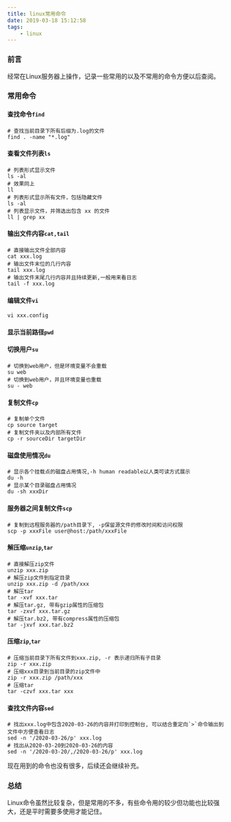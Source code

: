 ```yaml
---
title: linux常用命令
date: 2019-03-18 15:12:58
tags:
    - linux
---
```

### 前言 

经常在Linux服务器上操作，记录一些常用的以及不常用的命令方便以后查阅。  


<!--more-->


### 常用命令  

#### 查找命令`find`  
```shell
# 查找当前目录下所有后缀为.log的文件  
find . -name "*.log"  
```  

#### 查看文件列表`ls`  
```shell
# 列表形式显示文件
ls -al
# 效果同上
ll
# 列表形式显示所有文件，包括隐藏文件
ls -al
# 列表显示文件，并筛选出包含 xx 的文件
ll | grep xx
```  

#### 输出文件内容`cat,tail`  
```shell
# 直接输出文件全部内容
cat xxx.log
# 输出文件末位的几行内容
tail xxx.log
# 输出文件末尾几行内容并且持续更新,一般用来看日志
tail -f xxx.log
```  

#### 编辑文件`vi`  
```shell
vi xxx.config
```  

#### 显示当前路径`pwd`  

#### 切换用户`su`  
```shell
# 切换到web用户，但是环境变量不会重载
su web
# 切换到web用户，并且环境变量也重载
su - web
```  

#### 复制文件`cp`  
```shell
# 复制单个文件
cp source target
# 复制文件夹以及内部所有文件
cp -r sourceDir targetDir
```  

#### 磁盘使用情况`du`  
```shell
# 显示各个挂载点的磁盘占用情况,-h human readable以人类可读方式展示
du -h
# 显示某个目录磁盘占用情况
du -sh xxxDir
```  

#### 服务器之间复制文件`scp`  
```shell
# 复制到远程服务器的/path目录下, -p保留源文件的修改时间和访问权限
scp -p xxxFile user@host:/path/xxxFile
```  

#### 解压缩`unzip`,`tar`
```shell
# 直接解压zip文件
unzip xxx.zip
# 解压zip文件到指定目录
unzip xxx.zip -d /path/xxx
# 解压tar
tar -xvf xxx.tar
# 解压tar.gz, 带有gzip属性的压缩包
tar -zxvf xxx.tar.gz
# 解压tar.bz2, 带有compress属性的压缩包
tar -jxvf xxx.tar.bz2
```  

#### 压缩`zip`,`tar`
```shell
# 压缩当前目录下所有文件到xxx.zip, -r 表示递归所有子目录
zip -r xxx.zip
# 压缩xxx目录到当前目录的zip文件中
zip -r xxx.zip /path/xxx
# 压缩tar
tar -czvf xxx.tar xxx
```  

#### 查找文件内容`sed`  
```shell
# 找出xxx.log中包含2020-03-26的内容并打印到控制台, 可以结合重定向`>`命令输出到文件中方便查看日志
sed -n '/2020-03-26/p' xxx.log
# 找出从2020-03-20到2020-03-26的内容
sed -n '/2020-03-20/,/2020-03-26/p' xxx.log
```  

现在用到的命令也没有很多，后续还会继续补充。

### 总结  
Linux命令虽然比较复杂，但是常用的不多，有些命令用的较少但功能也比较强大，还是平时需要多使用才能记住。